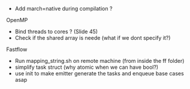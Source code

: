 - Add march=native during compilation ?

OpenMP
- Bind threads to cores ? (Slide 45)
- Check if the shared array is neede (what if we dont specify it?)

Fastflow
- Run mapping_string.sh on remote machine (from inside the ff folder)
- simplify task struct (why atomic when we can have bool?)
- use init to make emitter generate the tasks and enqueue base cases asap